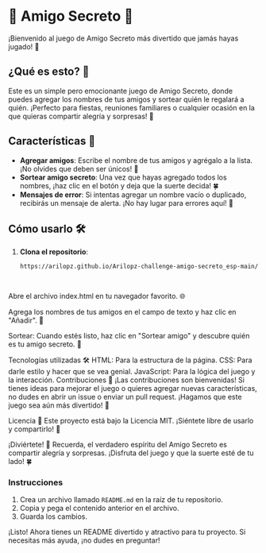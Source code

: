 # 🎉 Amigo Secreto 🎉

¡Bienvenido al juego de Amigo Secreto más divertido que jamás hayas jugado! 🎁

## ¿Qué es esto? 🤔

Este es un simple pero emocionante juego de Amigo Secreto, donde puedes agregar los nombres de tus amigos y sortear quién le regalará a quién. ¡Perfecto para fiestas, reuniones familiares o cualquier ocasión en la que quieras compartir alegría y sorpresas! 🎊

## Características 🚀

- **Agregar amigos**: Escribe el nombre de tus amigos y agrégalo a la lista. ¡No olvides que deben ser únicos! 📝
- **Sortear amigo secreto**: Una vez que hayas agregado todos los nombres, ¡haz clic en el botón y deja que la suerte decida! 🍀
- **Mensajes de error**: Si intentas agregar un nombre vacío o duplicado, recibirás un mensaje de alerta. ¡No hay lugar para errores aquí! 🚫

## Cómo usarlo 🛠️

1. **Clona el repositorio**:
   ```bash
   https://arilopz.github.io/Arilopz-challenge-amigo-secreto_esp-main/

 

Abre el archivo index.html en tu navegador favorito. 🌐

Agrega los nombres de tus amigos en el campo de texto y haz clic en "Añadir". 👫

Sortear: Cuando estés listo, haz clic en "Sortear amigo" y descubre quién es tu amigo secreto. 🎉

Tecnologías utilizadas 🛠️
HTML: Para la estructura de la página.
CSS: Para darle estilo y hacer que se vea genial.
JavaScript: Para la lógica del juego y la interacción.
Contribuciones 🤝
¡Las contribuciones son bienvenidas! Si tienes ideas para mejorar el juego o quieres agregar nuevas características, no dudes en abrir un issue o enviar un pull request. ¡Hagamos que este juego sea aún más divertido! 🎈

Licencia 📄
Este proyecto está bajo la Licencia MIT. ¡Siéntete libre de usarlo y compartirlo! 🎉

¡Diviértete! 🎊
Recuerda, el verdadero espíritu del Amigo Secreto es compartir alegría y sorpresas. ¡Disfruta del juego y que la suerte esté de tu lado! 🍀


### Instrucciones

1. Crea un archivo llamado `README.md` en la raíz de tu repositorio.
2. Copia y pega el contenido anterior en el archivo.
3. Guarda los cambios.

¡Listo! Ahora tienes un README divertido y atractivo para tu proyecto. Si necesitas más ayuda, ¡no dudes en preguntar!
